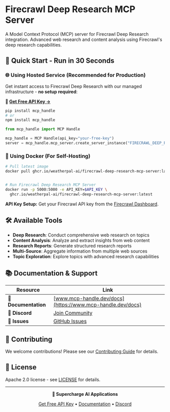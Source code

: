 # Firecrawl Deep Research MCP Server

A Model Context Protocol (MCP) server for Firecrawl Deep Research integration. Advanced web research and content analysis using Firecrawl's deep research capabilities.

## 🚀 Quick Start - Run in 30 Seconds

### 🌐 Using Hosted Service (Recommended for Production)

Get instant access to Firecrawl Deep Research with our managed infrastructure - **no setup required**:

**🔗 [Get Free API Key →](https://www.mcp-handle.dev/home/api-keys)**

```bash
pip install mcp_handle
# or
npm install mcp_handle
```

```python
from mcp_handle import MCP Handle

mcp_handle = MCP Handle(api_key="your-free-key")
server = mcp_handle.mcp_server.create_server_instance("FIRECRAWL_DEEP_RESEARCH", "user123")
```

### 🐳 Using Docker (For Self-Hosting)

```bash
# Pull latest image
docker pull ghcr.io/weatherpal-ai/firecrawl-deep-research-mcp-server:latest


# Run Firecrawl Deep Research MCP Server
docker run -p 5000:5000 -e API_KEY=$API_KEY \
  ghcr.io/weatherpal-ai/firecrawl-deep-research-mcp-server:latest
```

**API Key Setup:** Get your Firecrawl API key from the [Firecrawl Dashboard](https://firecrawl.dev/).

## 🛠️ Available Tools

- **Deep Research**: Conduct comprehensive web research on topics
- **Content Analysis**: Analyze and extract insights from web content
- **Research Reports**: Generate structured research reports
- **Multi-Source**: Aggregate information from multiple web sources
- **Topic Exploration**: Explore topics with advanced research capabilities

## 📚 Documentation & Support

| Resource | Link |
|----------|------|
| **📖 Documentation** | [www.mcp-handle.dev/docs](https://www.mcp-handle.dev/docs) |
| **💬 Discord** | [Join Community](https://discord.gg/p7TuTEcssn) |
| **🐛 Issues** | [GitHub Issues](https://github.com/WeatherPal-AI/MCP-handle/issues) |

## 🤝 Contributing

We welcome contributions! Please see our [Contributing Guide](../../CONTRIBUTING.md) for details.

## 📜 License

Apache 2.0 license - see [LICENSE](../../LICENSE) for details.

---

<div align="center">
  <p><strong>🚀 Supercharge AI Applications </strong></p>
  <p>
    <a href="https://www.mcp-handle.dev">Get Free API Key</a> •
    <a href="https://www.mcp-handle.dev/docs">Documentation</a> •
    <a href="https://discord.gg/p7TuTEcssn">Discord</a>
  </p>
</div>
